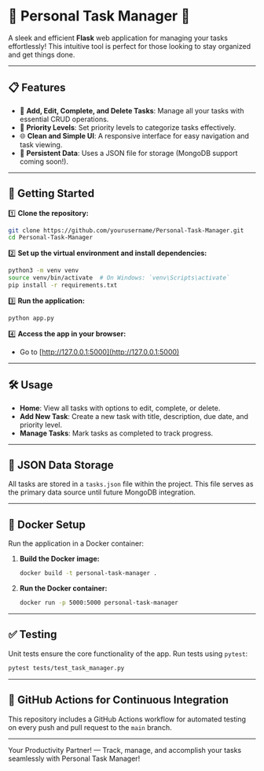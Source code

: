 
# 🌟 Personal Task Manager 🌟

A sleek and efficient **Flask** web application for managing your tasks effortlessly! This intuitive tool is perfect for those looking to stay organized and get things done.

---

## 📋 Features

- 📝 **Add, Edit, Complete, and Delete Tasks**: Manage all your tasks with essential CRUD operations.
- 🎯 **Priority Levels**: Set priority levels to categorize tasks effectively.
- 🌐 **Clean and Simple UI**: A responsive interface for easy navigation and task viewing.
- 💾 **Persistent Data**: Uses a JSON file for storage (MongoDB support coming soon!).

---

## 🚀 Getting Started

1️⃣ **Clone the repository:**
```bash
git clone https://github.com/yourusername/Personal-Task-Manager.git
cd Personal-Task-Manager
```

2️⃣ **Set up the virtual environment and install dependencies:**
```bash
python3 -m venv venv
source venv/bin/activate  # On Windows: `venv\Scripts\activate`
pip install -r requirements.txt
```

3️⃣ **Run the application:**
```bash
python app.py
```

4️⃣ **Access the app in your browser:**
   - Go to [http://127.0.0.1:5000](http://127.0.0.1:5000)

---

## 🛠️ Usage

- **Home**: View all tasks with options to edit, complete, or delete.
- **Add New Task**: Create a new task with title, description, due date, and priority level.
- **Manage Tasks**: Mark tasks as completed to track progress.

---

## 📂 JSON Data Storage

All tasks are stored in a `tasks.json` file within the project. This file serves as the primary data source until future MongoDB integration.

---

## 🐳 Docker Setup

Run the application in a Docker container:

1. **Build the Docker image:**
   ```bash
   docker build -t personal-task-manager .
   ```

2. **Run the Docker container:**
   ```bash
   docker run -p 5000:5000 personal-task-manager
   ```

---

## ✅ Testing

Unit tests ensure the core functionality of the app. Run tests using `pytest`:

```bash
pytest tests/test_task_manager.py
```

---

## 🔄 GitHub Actions for Continuous Integration

This repository includes a GitHub Actions workflow for automated testing on every push and pull request to the `main` branch. 

---

Your Productivity Partner! — Track, manage, and accomplish your tasks seamlessly with Personal Task Manager!
